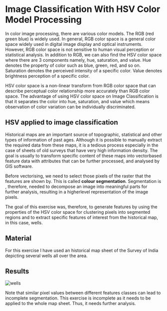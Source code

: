 # Image Classification With HSV Color Model Processing

In color image processing, there are various color models. The RGB (red green blue) is widely used. In general, RGB color space is a general color space widely used in digital image display and optical instruments. However, RGB color space is not sensitive to human visual perception or statistical analysis. In addition to RGB, we can also find the HSV color space where there are 3 components namely, hue, saturation, and value. Hue denotes the property of color such as blue, green, red, and so on. Saturation denotes the perceived intensity of a specific color. Value denotes brightness perception of a specific color.

HSV color space is a non-linear transform from RGB color space that can describe perceptual color relationship more accurately than RGB color space. 
The advantage of using HSV color space on Image Classification is that it separates the color into hue, saturation, and value which means observation of color variation can be individually discriminated.

## HSV applied to image classification

Historical maps are an important source of topographic, statistical and other types of information of past ages. Although it is possible to manually extract the required data from these maps, it is a tedious process especially in the case of sheets of old surveys that have very high information density. The goal is usually to transform specific content of these maps into vectorbased feature data with attributes that can be further processed, and analysed by GIS software. 

Before vectorising, we need to select those pixels of the raster that the features are shown by. This is called **colour segmentation**. 
Segmentation is , therefore, needed to decompose an image into meaningful parts for further analysis, resulting in a higherlevel representation of the image pixels.

The goal of this exercise was, therefore, to generate features by using the properties of the HSV color space for clustering pixels into segmented
regions and to extract specific features of interest from the historical map, in this case, wells.

## Material
For this exercise I have used an historical map sheet of the Survey of India depicting several wells all over the area.

## Results

![wells](https://user-images.githubusercontent.com/103893782/210890642-7639c273-3d73-4709-9830-bf72a105f528.png)

Note that similar pixel values between different features classes can lead to incomplete segmentation.
This exercise is incomplete as it needs to be applied to the whole map sheet. Thus, it needs further analysis.
